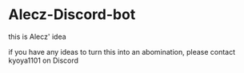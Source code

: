 # Alecz-Discord-bot

this is Alecz' idea

if you have any ideas to turn this into an abomination, please contact kyoya1101 on Discord
